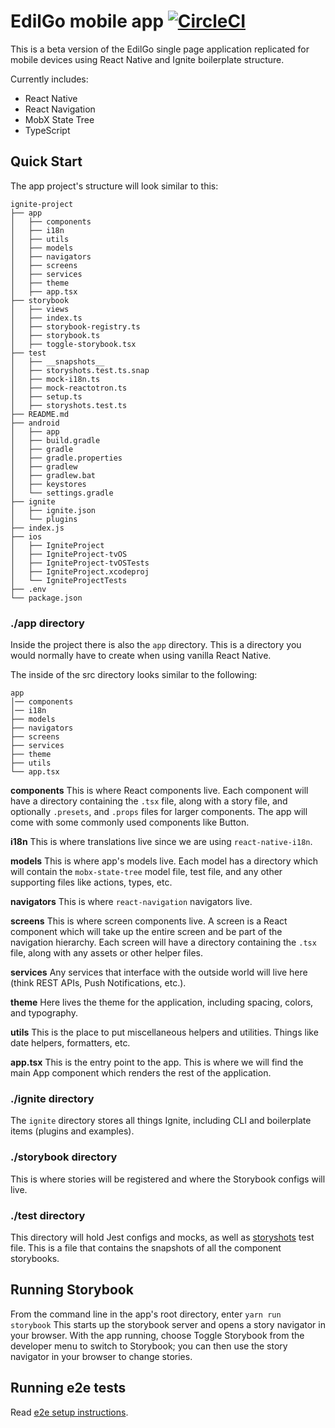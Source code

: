 # EdilGo mobile app [![CircleCI](https://circleci.com/gh/infinitered/ignite.svg?style=svg)](https://circleci.com/gh/infinitered/ignite)

This is a beta version of the EdilGo single page application replicated for mobile devices using React Native and Ignite boilerplate structure.

Currently includes:

- React Native
- React Navigation
- MobX State Tree
- TypeScript

## Quick Start

The app project's structure will look similar to this:

```
ignite-project
├── app
│   ├── components
│   ├── i18n
│   ├── utils
│   ├── models
│   ├── navigators
│   ├── screens
│   ├── services
│   ├── theme
│   ├── app.tsx
├── storybook
│   ├── views
│   ├── index.ts
│   ├── storybook-registry.ts
│   ├── storybook.ts
│   ├── toggle-storybook.tsx
├── test
│   ├── __snapshots__
│   ├── storyshots.test.ts.snap
│   ├── mock-i18n.ts
│   ├── mock-reactotron.ts
│   ├── setup.ts
│   ├── storyshots.test.ts
├── README.md
├── android
│   ├── app
│   ├── build.gradle
│   ├── gradle
│   ├── gradle.properties
│   ├── gradlew
│   ├── gradlew.bat
│   ├── keystores
│   └── settings.gradle
├── ignite
│   ├── ignite.json
│   └── plugins
├── index.js
├── ios
│   ├── IgniteProject
│   ├── IgniteProject-tvOS
│   ├── IgniteProject-tvOSTests
│   ├── IgniteProject.xcodeproj
│   └── IgniteProjectTests
├── .env
└── package.json

```

### ./app directory

Inside the project there is also the `app` directory. This is a directory you would normally have to create when using vanilla React Native.

The inside of the src directory looks similar to the following:

```
app
│── components
│── i18n
├── models
├── navigators
├── screens
├── services
├── theme
├── utils
└── app.tsx
```

**components**
This is where React components live. Each component will have a directory containing the `.tsx` file, along with a story file, and optionally `.presets`, and `.props` files for larger components. The app will come with some commonly used components like Button.

**i18n**
This is where translations live since we are using `react-native-i18n`.

**models**
This is where app's models live. Each model has a directory which will contain the `mobx-state-tree` model file, test file, and any other supporting files like actions, types, etc.

**navigators**
This is where `react-navigation` navigators live.

**screens**
This is where screen components live. A screen is a React component which will take up the entire screen and be part of the navigation hierarchy. Each screen will have a directory containing the `.tsx` file, along with any assets or other helper files.

**services**
Any services that interface with the outside world will live here (think REST APIs, Push Notifications, etc.).

**theme**
Here lives the theme for the application, including spacing, colors, and typography.

**utils**
This is the place to put miscellaneous helpers and utilities. Things like date helpers, formatters, etc.

**app.tsx** This is the entry point to the app. This is where we will find the main App component which renders the rest of the application.

### ./ignite directory

The `ignite` directory stores all things Ignite, including CLI and boilerplate items (plugins and examples).

### ./storybook directory

This is where stories will be registered and where the Storybook configs will live.

### ./test directory

This directory will hold Jest configs and mocks, as well as [storyshots](https://github.com/storybooks/storybook/tree/master/addons/storyshots) test file. This is a file that contains the snapshots of all the component storybooks.

## Running Storybook

From the command line in the app's root directory, enter `yarn run storybook`
This starts up the storybook server and opens a story navigator in your browser. With the app
running, choose Toggle Storybook from the developer menu to switch to Storybook; you can then
use the story navigator in your browser to change stories.

## Running e2e tests

Read [e2e setup instructions](./e2e/README.md).

